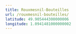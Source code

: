 ```yaml
---
title: Rouxmesnil-Bouteilles
url: /rouxmesnil-bouteilles/
latitude: 49.905444300000006
longitude: 1.0941481000000002
---
```

